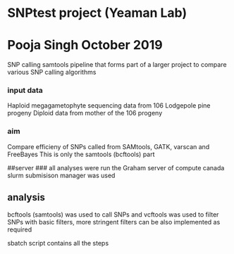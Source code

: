 # SNPtest project (Yeaman Lab)
# Pooja Singh October 2019
SNP calling samtools pipeline that forms part of a larger project to compare various SNP calling algorithms

### input data ####
Haploid megagametophyte sequencing data from 106 Lodgepole pine progeny
Diploid data from mother of the 106 progeny


### aim ###
Compare efficieny of SNPs called from SAMtools, GATK, varscan and FreeBayes
This is only the samtools (bcftools) part


##server ###
all analyses were run the Graham server of compute canada
slurm submisison manager was used


## analysis ###
bcftools (samtools) was used to call SNPs and vcftools was used to filter SNPs with basic filters, more stringent filters
can be also implemented as required

sbatch script contains all the steps



